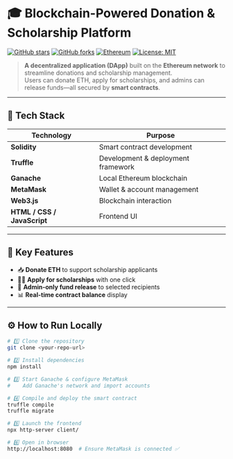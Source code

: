 # 🎓 Blockchain-Powered Donation & Scholarship Platform  

[![GitHub stars](https://img.shields.io/github/stars/USERNAME/REPO?style=for-the-badge)](https://github.com/USERNAME/REPO/stargazers)
[![GitHub forks](https://img.shields.io/github/forks/USERNAME/REPO?style=for-the-badge)](https://github.com/USERNAME/REPO/network/members)
[![Ethereum](https://img.shields.io/badge/Network-Ethereum-blue?style=for-the-badge&logo=ethereum)](https://ethereum.org)
[![License: MIT](https://img.shields.io/badge/License-MIT-green.svg?style=for-the-badge)](LICENSE)


> **A decentralized application (DApp)** built on the **Ethereum network** to streamline donations and scholarship management.  
> Users can donate ETH, apply for scholarships, and admins can release funds—all secured by **smart contracts**.  

---

## 🚀 Tech Stack  
| Technology | Purpose |
|------------|---------|
| **Solidity** | Smart contract development |
| **Truffle** | Development & deployment framework |
| **Ganache** | Local Ethereum blockchain |
| **MetaMask** | Wallet & account management |
| **Web3.js** | Blockchain interaction |
| **HTML / CSS / JavaScript** | Frontend UI |

---

## 🧠 Key Features  

- 📥 **Donate ETH** to support scholarship applicants  
- 🧑‍🎓 **Apply for scholarships** with one click  
- 🔑 **Admin-only fund release** to selected recipients  
- 📊 **Real-time contract balance** display  

---

## ⚙️ How to Run Locally  

```bash
# 1️⃣ Clone the repository
git clone <your-repo-url>

# 2️⃣ Install dependencies
npm install

# 3️⃣ Start Ganache & configure MetaMask
#    Add Ganache's network and import accounts

# 4️⃣ Compile and deploy the smart contract
truffle compile
truffle migrate

# 5️⃣ Launch the frontend
npx http-server client/

# 6️⃣ Open in browser
http://localhost:8080  # Ensure MetaMask is connected ✅
